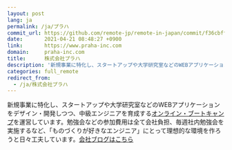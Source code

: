 ```yaml
---
layout: post
lang: ja
permalink: /ja/プラハ
commit_url: https://github.com/remote-jp/remote-in-japan/commit/f36cbff81537b90fde491d9a6c90e011e64093c0
date:       2021-04-21 08:48:27 +0900
link:       https://www.praha-inc.com
domain:     praha-inc.com
title:      株式会社プラハ
description: '新規事業に特化し、スタートアップや大学研究室などのWEBアプリケーションをデザイン・開発しつつ、中級エンジニアを育成するオンライン・ブートキャンプを運営しています。勉強会などの参加費用は全て会社負担、毎週社内勉強会を実施するなど、「ものづくりが好きなエンジニア」にとって理想的な環境を作ろうと日々工夫しています。会社ブログはこちら'
categories: full_remote
redirect_from:
  - /ja/株式会社プラハ
---
```


<p>新規事業に特化し、スタートアップや大学研究室などのWEBアプリケーションをデザイン・開発しつつ、中級エンジニアを育成する<a href="https://praha-challenge.com/">オンライン・ブートキャンプ</a>を運営しています。勉強会などの参加費用は全て会社負担、毎週社内勉強会を実施するなど、「ものづくりが好きなエンジニア」にとって理想的な環境を作ろうと日々工夫しています。<a href="https://praha-inc.hatenablog.com/">会社ブログはこちら</a></p>
